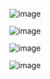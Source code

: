 ![image](https://github.com/mireashik/algebra_1sem/assets/123753819/3a07246c-a166-4cca-97c8-29e9c3a8e188)

![image](https://github.com/mireashik/algebra_1sem/assets/123753819/a51f826d-ae8a-4c72-82e8-319fcfb01d89)

![image](https://github.com/mireashik/algebra_1sem/assets/123753819/0291fd8d-a194-461f-b26e-7fc06f921a0e)

![image](https://github.com/mireashik/algebra_1sem/assets/123753819/bbf858d6-47e5-4dce-9a21-28f42d450023)
